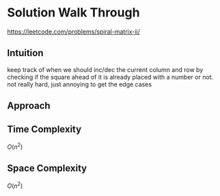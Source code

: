 # Solution Walk Through
https://leetcode.com/problems/spiral-matrix-ii/

## Intuition
keep track of when we should inc/dec the current column and row by checking if the square ahead of it is already placed with a number or not. not really hard, just annoying to get the edge cases

## Approach


## Time Complexity
$O(n^2)$ 

## Space Complexity
$O(n^2)$


